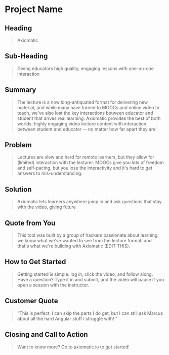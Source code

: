 # Project Name #

<!-- 
> This material was originally posted [here](http://www.quora.com/What-is-Amazons-approach-to-product-development-and-product-management). It is reproduced here for posterities sake.

There is an approach called "working backwards" that is widely used at Amazon. They work backwards from the customer, rather than starting with an idea for a product and trying to bolt customers onto it. While working backwards can be applied to any specific product decision, using this approach is especially important when developing new products or features.

For new initiatives a product manager typically starts by writing an internal press release announcing the finished product. The target audience for the press release is the new/updated product's customers, which can be retail customers or internal users of a tool or technology. Internal press releases are centered around the customer problem, how current solutions (internal or external) fail, and how the new product will blow away existing solutions.

If the benefits listed don't sound very interesting or exciting to customers, then perhaps they're not (and shouldn't be built). Instead, the product manager should keep iterating on the press release until they've come up with benefits that actually sound like benefits. Iterating on a press release is a lot less expensive than iterating on the product itself (and quicker!).

If the press release is more than a page and a half, it is probably too long. Keep it simple. 3-4 sentences for most paragraphs. Cut out the fat. Don't make it into a spec. You can accompany the press release with a FAQ that answers all of the other business or execution questions so the press release can stay focused on what the customer gets. My rule of thumb is that if the press release is hard to write, then the product is probably going to suck. Keep working at it until the outline for each paragraph flows. 

Oh, and I also like to write press-releases in what I call "Oprah-speak" for mainstream consumer products. Imagine you're sitting on Oprah's couch and have just explained the product to her, and then you listen as she explains it to her audience. That's "Oprah-speak", not "Geek-speak".

Once the project moves into development, the press release can be used as a touchstone; a guiding light. The product team can ask themselves, "Are we building what is in the press release?" If they find they're spending time building things that aren't in the press release (overbuilding), they need to ask themselves why. This keeps product development focused on achieving the customer benefits and not building extraneous stuff that takes longer to build, takes resources to maintain, and doesn't provide real customer benefit (at least not enough to warrant inclusion in the press release).
 -->
 
## Heading ##
  > Axiomatic

## Sub-Heading ##
  > Giving educators high quality, engaging lessons with one-on-one interaction

## Summary ##
  > The lecture is a now long-antiquated format for delivering new material, and while many have turned to MOOCs and online video to teach, we've also lost the key interactions between educator and student that drives real learning.  Axiomatic provides the best of both worlds: highly engaging video lecture content with interaction between student and educator -- no matter how far apart they are!

## Problem ##
  > Lectures are slow and hard for remote learners, but they allow for (limited) interaction with the lecturer.  MOOCs give you lots of freedom and self-pacing, but you lose the interactivity and it's hard to get answers to mis-understanding.  

## Solution ##
  > Axiomatic lets learners anywhere jump in and ask questions that stay with the video, giving future 

## Quote from You ##
  > This tool was built by a group of hackers passionate about learning; we know what we've wanted to see from the lecture format, and that's what we're building with Axiomatic (EDIT THIS).

## How to Get Started ##
  > Getting started is simple: log in, click the video, and follow along.  Have a question? Type it in and submit, and the video will pause if you open a session with the instructor.

## Customer Quote ##
  > "This is perfect.  I can skip the parts I do get, but I can still ask Marcus about all the hard Angular stuff I struggle with! "

## Closing and Call to Action ##
  > Want to know more? Go to axiomatic.io to get started!
